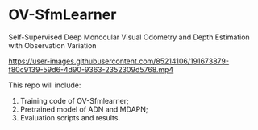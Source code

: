# OV-SfmLearner
Self-Supervised Deep Monocular Visual Odometry and Depth Estimation with Observation Variation

https://user-images.githubusercontent.com/85214106/191673879-f80c9139-59d6-4d90-9363-2352309d5768.mp4

This repo will include:
  1. Training code of OV-Sfmlearner;
  2. Pretrained model of ADN and MDAPN;
  3. Evaluation scripts and results.
